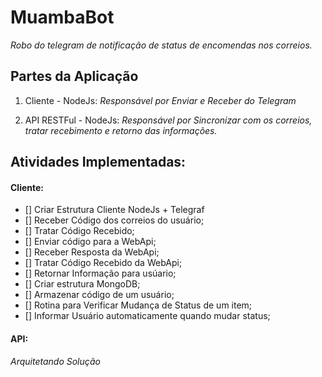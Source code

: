 # MuambaBot
*Robo do telegram de notificação de status de encomendas nos correios.*

## Partes da Aplicação

1. Cliente - NodeJs:
*Responsável por Enviar e Receber do Telegram*

2. API RESTFul - NodeJs:
*Responsável por Sincronizar com os correios, tratar recebimento e retorno das informações.*

## Atividades Implementadas:
#### Cliente:
- [] Criar Estrutura Cliente NodeJs + Telegraf
- [] Receber Código dos correios do usuário;
- [] Tratar Código Recebido;
- [] Enviar código para a WebApi;
- [] Receber Resposta da WebApi;
- [] Tratar Código Recebido da WebApi;
- [] Retornar Informação para usúario;
- [] Criar estrutura MongoDB;
- [] Armazenar código de um usuário;
- [] Rotina para Verificar Mudança de Status de um item;
- [] Informar Usuário automaticamente quando mudar status;

#### API:
*Arquitetando Solução*
